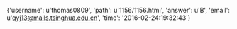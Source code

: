 {'username': u'thomas0809', 'path': u'1156/1156.html', 'answer': u'B', 'email': u'qyj13@mails.tsinghua.edu.cn', 'time': '2016-02-24:19:32:43'}